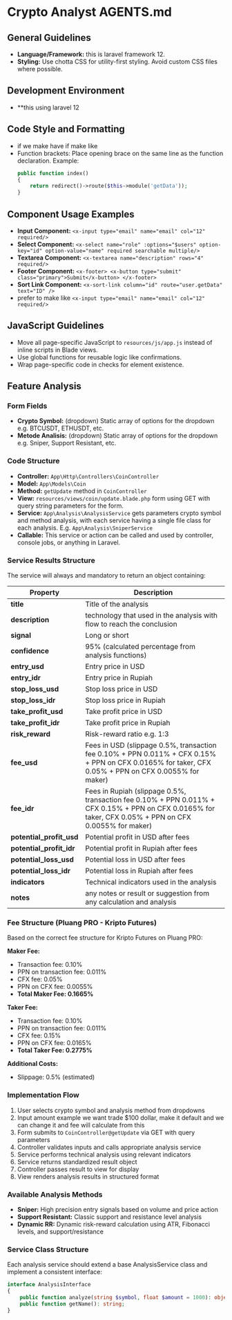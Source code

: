 # Crypto Analyst AGENTS.md

## General Guidelines
- **Language/Framework:** this is laravel framework 12.
- **Styling:** Use chotta CSS for utility-first styling. Avoid custom CSS files where possible.

## Development Environment
- **this using laravel 12

## Code Style and Formatting
- if we make have if make like
- Function brackets: Place opening brace on the same line as the function declaration.
  Example:
  ```php
  public function index()
  {
      return redirect()->route($this->module('getData'));
  }
  ```

## Component Usage Examples
- **Input Component:** `<x-input type="email" name="email" col="12" required/>`
- **Select Component:** `<x-select name="role" :options="$users" option-key="id" option-value="name" required searchable multiple/>`
- **Textarea Component:** `<x-textarea name="description" rows="4" required/>`
- **Footer Component:** `<x-footer> <x-button type="submit" class="primary">Submit</x-button> </x-footer>`
- **Sort Link Component:** `<x-sort-link column="id" route="user.getData" text="ID" />`
- prefer to make like
`<x-input type="email" name="email" col="12" required/>`

## JavaScript Guidelines
- Move all page-specific JavaScript to `resources/js/app.js` instead of inline scripts in Blade views.
- Use global functions for reusable logic like confirmations.
- Wrap page-specific code in checks for element existence.

## Feature Analysis
### Form Fields
- **Crypto Symbol:** (dropdown) Static array of options for the dropdown e.g. BTCUSDT, ETHUSDT, etc.
- **Metode Analisis:** (dropdown) Static array of options for the dropdown e.g. Sniper, Support Resistant, etc.

### Code Structure
- **Controller:** `App\Http\Controllers\CoinController`
- **Model:** `App\Models\Coin`
- **Method:** `getUpdate` method in `CoinController`
- **View:** `resources/views/coin/update.blade.php` form using GET with query string parameters for the form.
- **Service:** `App\Analysis\AnalysisService` gets parameters crypto symbol and method analysis, with each service having a single file class for each analysis. E.g. `App\Analysis\SniperService`
- **Callable:** This service or action can be called and used by controller, console jobs, or anything in Laravel.

### Service Results Structure
The service will always and mandatory to return an object containing:

| Property | Description |
|----------|-------------|
| **title** | Title of the analysis |
| **description** | technology that used in the analysis with flow to reach the conclusion |
| **signal** | Long or short |
| **confidence** | 95% (calculated percentage from analysis functions) |
| **entry_usd** | Entry price in USD |
| **entry_idr** | Entry price in Rupiah |
| **stop_loss_usd** | Stop loss price in USD |
| **stop_loss_idr** | Stop loss price in Rupiah |
| **take_profit_usd** | Take profit price in USD |
| **take_profit_idr** | Take profit price in Rupiah |
| **risk_reward** | Risk-reward ratio e.g. 1:3 |
| **fee_usd** | Fees in USD (slippage 0.5%, transaction fee 0.10% + PPN 0.011% + CFX 0.15% + PPN on CFX 0.0165% for taker, CFX 0.05% + PPN on CFX 0.0055% for maker) |
| **fee_idr** | Fees in Rupiah (slippage 0.5%, transaction fee 0.10% + PPN 0.011% + CFX 0.15% + PPN on CFX 0.0165% for taker, CFX 0.05% + PPN on CFX 0.0055% for maker) |
| **potential_profit_usd** | Potential profit in USD after fees |
| **potential_profit_idr** | Potential profit in Rupiah after fees |
| **potential_loss_usd** | Potential loss in USD after fees |
| **potential_loss_idr** | Potential loss in Rupiah after fees |
| **indicators** | Technical indicators used in the analysis |
| **notes** | any notes or result or suggestion from any calculation and analysis |

### Fee Structure (Pluang PRO - Kripto Futures)
Based on the correct fee structure for Kripto Futures on Pluang PRO:

**Maker Fee:**
- Transaction fee: 0.10%
- PPN on transaction fee: 0.011%
- CFX fee: 0.05%
- PPN on CFX fee: 0.0055%
- **Total Maker Fee: 0.1665%**

**Taker Fee:**
- Transaction fee: 0.10%
- PPN on transaction fee: 0.011%
- CFX fee: 0.15%
- PPN on CFX fee: 0.0165%
- **Total Taker Fee: 0.2775%**

**Additional Costs:**
- Slippage: 0.5% (estimated)

### Implementation Flow
1. User selects crypto symbol and analysis method from dropdowns
2. Input amount example we want trade $100 dollar, make it default and we can change it and fee will calculate from this
3. Form submits to `CoinController@getUpdate` via GET with query parameters
4. Controller validates inputs and calls appropriate analysis service
5. Service performs technical analysis using relevant indicators
6. Service returns standardized result object
7. Controller passes result to view for display
8. View renders analysis results in structured format

### Available Analysis Methods
- **Sniper:** High precision entry signals based on volume and price action
- **Support Resistant:** Classic support and resistance level analysis
- **Dynamic RR:** Dynamic risk-reward calculation using ATR, Fibonacci levels, and support/resistance

### Service Class Structure
Each analysis service should extend a base AnalysisService class and implement a consistent interface:
```php
interface AnalysisInterface
{
    public function analyze(string $symbol, float $amount = 1000): object;
    public function getName(): string;
}
```